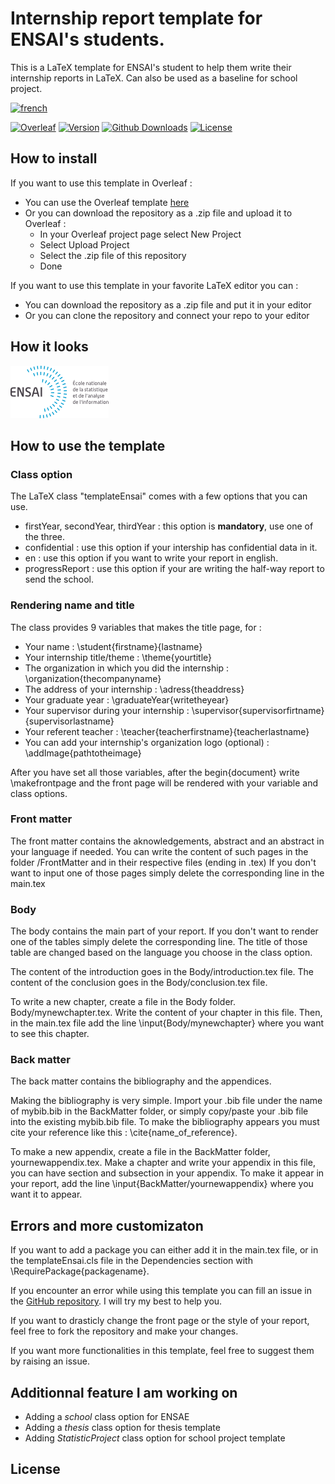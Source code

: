# Internship report template for ENSAI's students.

This is a LaTeX template for ENSAI's student to help them write their internship reports in LaTeX. Can also be used as a baseline for school project.

[![french](https://img.shields.io/badge/Readme_in-Fran%C3%A7ais-blue)]()

[![Overleaf](https://img.shields.io/badge/Overleaf-black?logo=overleaf)]()
[![Version](https://img.shields.io/github/v/release/Lui5ito/EnsaiTemplates.svg)]()
[![Github Downloads](https://img.shields.io/github/downloads/Lui5ito/EnsaiTemplates/total.svg)]()
[![License](https://img.shields.io/github/license/Lui5ito/EnsaiTemplates.svg)]()

## How to install

If you want to use this template in Overleaf : 
- You can use the Overleaf template [here]()
- Or you can download the repository as a .zip file and upload it to Overleaf : 
    - In your Overleaf project page select New Project
    - Select Upload Project
    - Select the .zip file of this repository
    - Done

If you want to use this template in your favorite LaTeX editor you can :
- You can download the repository as a .zip file and put it in your editor
- Or you can clone the repository and connect your repo to your editor


## How it looks

![alt text](https://github.com/Lui5ito/EnsaiTemplates/blob/main/Images/Ensai_logo.png)







## How to use the template

### Class option

The LaTeX class "templateEnsai" comes with a few options that you can use.

- firstYear, secondYear, thirdYear : this option is **mandatory**, use one of the three.
- confidential : use this option if your intership has confidential data in it.
- en : use this option if you want to write your report in english.
- progressReport : use this option if your are writing the half-way report to send the school.

### Rendering name and title

The class provides 9 variables that makes the title page, for : 

- Your name : \student{firstname}{lastname}
- Your internship title/theme : \theme{yourtitle}
- The organization in which you did the internship : \organization{thecompanyname}
- The address of your internship : \adress{theaddress}
- Your graduate year : \graduateYear{writetheyear}
- Your supervisor during your internship : \supervisor{supervisorfirtname}{supervisorlastname}
- Your referent teacher : \teacher{teacherfirstname}{teacherlastname}
- You can add your internship's organization logo (optional) : \addImage{pathtotheimage}

After you have set all those variables, after the begin{document} write \makefrontpage and the front page will be rendered with your variable and class options.

### Front matter

The front matter contains the aknowledgements, abstract and an abstract in your language if needed.
You can write the content of such pages in the folder /FrontMatter and in their respective files (ending in .tex)
If you don't want to input one of those pages simply delete the corresponding line in the main.tex

### Body

The body contains the main part of your report.
If you don't want to render one of the tables simply delete the corresponding line.
The title of those table are changed based on the language you choose in the class option.

The content of the introduction goes in the Body/introduction.tex file. 
The content of the conclusion goes in the Body/conclusion.tex file.

To write a new chapter, create a file in the Body folder. Body/mynewchapter.tex. Write the content of your chapter in this file. Then, in the main.tex file add the line \input{Body/mynewchapter} where you want to see this chapter.

### Back matter

The back matter contains the bibliography and the appendices.

Making the bibliography is very simple. Import your .bib file under the name of mybib.bib in the BackMatter folder, or simply copy/paste your .bib file into the existing mybib.bib file. To make the bibliography appears you must cite your reference like this : \cite{name_of_reference}.

To make a new appendix, create a file in the BackMatter folder, yournewappendix.tex. Make a chapter and write your appendix in this file, you can have section and subsection in your appendix. To make it appear in your report, add the line \input{BackMatter/yournewappendix} where you want it to appear.

## Errors and more customizaton

If you want to add a package you can either add it in the main.tex file, or in the templateEnsai.cls file in the Dependencies section with \RequirePackage{packagename}.

If you encounter an error while using this template you can fill an issue in the [GitHub repository](). I will try my best to help you.

If you want to drasticly change the front page or the style of your report, feel free to fork the repository and make your changes.

If you want more functionalities in this template, feel free to suggest them by raising an issue.


## Additionnal feature I am working on

- Adding a *school* class option for ENSAE
- Adding a *thesis* class option for thesis template
- Adding *StatisticProject* class option for school project template


## License



